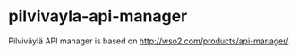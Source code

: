 pilvivayla-api-manager
======================

Pilviväylä API manager is based on http://wso2.com/products/api-manager/
